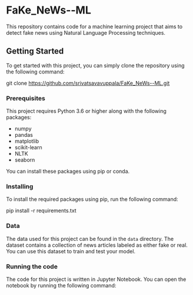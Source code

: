 # FaKe_NeWs--ML

This repository contains code for a machine learning project that aims to detect fake news using Natural Language Processing techniques.

## Getting Started

To get started with this project, you can simply clone the repository using the following command:

git clone https://github.com/srivatsavavuppala/FaKe_NeWs--ML.git


### Prerequisites

This project requires Python 3.6 or higher along with the following packages:

- numpy
- pandas
- matplotlib
- scikit-learn
- NLTK
- seaborn

You can install these packages using pip or conda.

### Installing

To install the required packages using pip, run the following command:


pip install -r requirements.txt

### Data

The data used for this project can be found in the `data` directory. The dataset contains a collection of news articles labeled as either fake or real. You can use this dataset to train and test your model.

### Running the code

The code for this project is written in Jupyter Notebook. You can open the notebook by running the following command:

